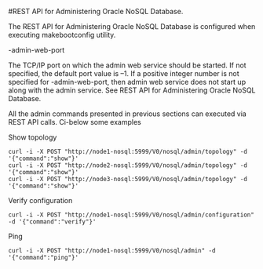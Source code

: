 #REST API for Administering Oracle NoSQL Database.

The REST API for Administering Oracle NoSQL Database is configured when executing makebootconfig utility. 

-admin-web-port <admin web service port> 
  
The TCP/IP port on which the admin web service should be started. If not specified, the default port value is –1. 
If a positive integer number is not specified for -admin-web-port, then admin web service does not start up along with the admin service. 
See REST API for Administering Oracle NoSQL Database. 


All the admin commands presented in previous sections can executed via REST API calls. Ci-below some examples
  
Show topology
````
curl -i -X POST "http://node1-nosql:5999/V0/nosql/admin/topology" -d '{"command":"show"}'
curl -i -X POST "http://node2-nosql:5999/V0/nosql/admin/topology" -d '{"command":"show"}'
curl -i -X POST "http://node3-nosql:5999/V0/nosql/admin/topology" -d '{"command":"show"}'
````
Verify configuration
````
curl -i -X POST "http://node1-nosql:5999/V0/nosql/admin/configuration" -d '{"command":"verify"}'
````

  Ping
````
curl -i -X POST "http://node1-nosql:5999/V0/nosql/admin" -d '{"command":"ping"}'  
````
